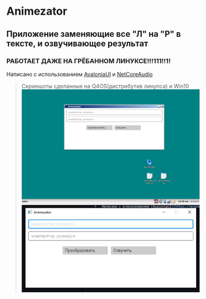 # Animezator
## Приложение заменяющие все "Л" на "Р" в тексте, и озвучивающее результат
### РАБОТАЕТ ДАЖЕ НА ГРЁБАННОМ ЛИНУКСЕ!!!111!!1!
Написано с использованием [AvaloniaUI](https://avaloniaui.net/) и [NetCoreAudio](https://github.com/mobiletechtracker/NetCoreAudio)
> Скриншоты сделанные на Q4OS(дистрибутив линупса) и Win10
> ![q4os](snapshot1.png) ![windows](snapshot2.png)
